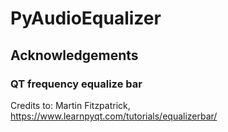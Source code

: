 # PyAudioEqualizer


## Acknowledgements
### QT frequency equalize bar
Credits to: Martin Fitzpatrick, https://www.learnpyqt.com/tutorials/equalizerbar/